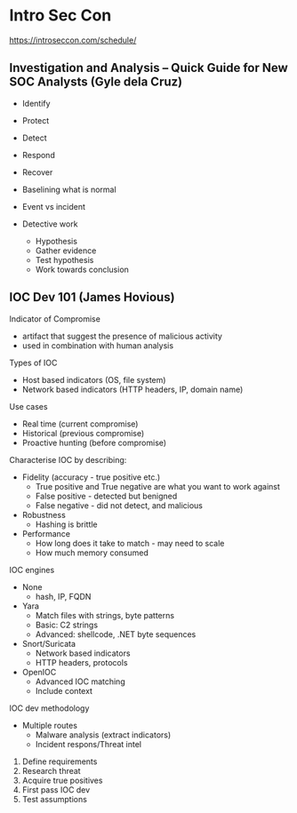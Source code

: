 # Intro Sec Con

https://introseccon.com/schedule/

## Investigation and Analysis – Quick Guide for New SOC Analysts  (Gyle dela Cruz)

- Identify
- Protect
- Detect
- Respond
- Recover

- Baselining what is normal
- Event vs incident
- Detective work
  - Hypothesis
  - Gather evidence
  - Test hypothesis
  - Work towards conclusion


## IOC Dev 101 (James Hovious)

Indicator of Compromise
- artifact that suggest the presence of malicious activity
- used in combination with human analysis

Types of IOC
- Host based indicators (OS, file system)
- Network based indicators (HTTP headers, IP, domain name)

Use cases
- Real time (current compromise)
- Historical (previous compromise)
- Proactive hunting (before compromise)

Characterise IOC by describing:
- Fidelity (accuracy - true positive etc.)
  - True positive and True negative are what you want to work against
  - False positive - detected but benigned
  - False negative - did not detect, and malicious
- Robustness
  - Hashing is brittle
- Performance
  - How long does it take to match - may need to scale
  - How much memory consumed

IOC engines
- None
  - hash, IP, FQDN
- Yara
  - Match files with strings, byte patterns
  - Basic: C2 strings
  - Advanced: shellcode, .NET byte sequences
- Snort/Suricata
  - Network based indicators
  - HTTP headers, protocols
- OpenIOC
  - Advanced IOC matching
  - Include context

IOC dev methodology
- Multiple routes
  - Malware analysis (extract indicators)
  - Incident respons/Threat intel

1. Define requirements
2. Research threat
3. Acquire true positives
4. First pass IOC dev
5. Test assumptions
